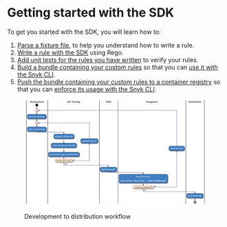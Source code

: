 # Getting started with the SDK

To get you started with the SDK, you will learn how to:

1. [Parse a fixture file](parsing-an-input-file.md), to help you understand how to write a rule.
2. [​Write a rule with the SDK](writing-a-rule.md) using Rego.
3. [Add unit tests for the rules you have written](testing-a-rule.md) to verify your rules.
4. [Build a bundle containing your custom rules](bundling-rules.md) so that you can [use it with the Snyk CLI](../use-iac-custom-rules-with-cli/).
5. [Push the bundle containing your custom rules to a container registry](pushing-a-bundle.md) so that you can [enforce its usage with the Snyk CLI](../use-iac-custom-rules-with-cli/).

<figure><img src="../../../.gitbook/assets/image (117) (1) (1) (1) (1) (1) (1) (1) (1) (1) (1) (1) (1) (1) (1) (1) (1) (1) (1) (1) (1) (1) (1) (1) (1) (1) (3) (5).png" alt="Development to distribution workflow"><figcaption><p>Development to distribution workflow</p></figcaption></figure>
